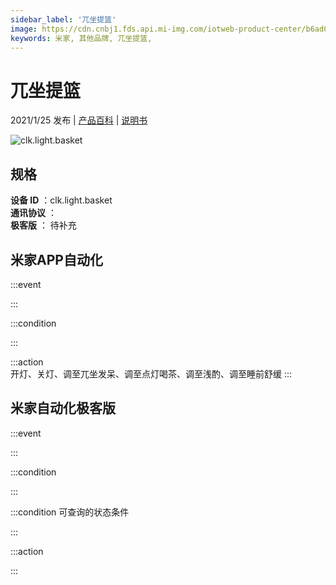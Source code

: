 ```yaml
---
sidebar_label: '兀坐提篮'
image: https://cdn.cnbj1.fds.api.mi-img.com/iotweb-product-center/b6ad059731081fae8809e84b0db81fd4_实物图168x168.png?GalaxyAccessKeyId=AKVGLQWBOVIRQ3XLEW&Expires=9223372036854775807&Signature=ff7b5q62C2jNw08GDR969Kfcqdc=
keywords: 米家, 其他品牌, 兀坐提篮, 
---
```

# 兀坐提篮

2021/1/25 发布 | [产品百科](https://home.mi.com/webapp/content/baike/product/index.html?model=clk.light.basket/) | [说明书](https://home.mi.com/views/introduction.html?model=clk.light.basket&region=cn)

![clk.light.basket](https://cdn.cnbj1.fds.api.mi-img.com/iotweb-product-center/b6ad059731081fae8809e84b0db81fd4_实物图168x168.png?GalaxyAccessKeyId=AKVGLQWBOVIRQ3XLEW&Expires=9223372036854775807&Signature=ff7b5q62C2jNw08GDR969Kfcqdc=)

## 规格  
> 
**设备 ID** ：clk.light.basket  
**通讯协议** ：  
**极客版**  ： 待补充 


## 米家APP自动化  

:::event  

:::

:::condition  

:::

:::action   
开灯、关灯、调至兀坐发呆、调至点灯喝茶、调至浅酌、调至睡前舒缓
:::

## 米家自动化极客版  

:::event  

:::

:::condition  

:::

:::condition 可查询的状态条件  

:::

:::action  

:::

        

